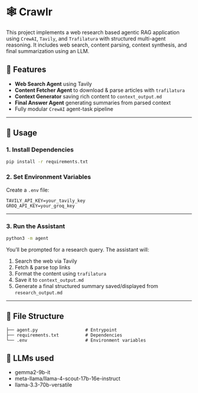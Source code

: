 # 🕸️ Crawlr

This project implements a web research based agentic RAG application using `CrewAI`, `Tavily`, and `Trafilatura` with structured multi-agent reasoning. It includes web search, content parsing, context synthesis, and final summarization using an LLM.

## 🔧 Features

- **Web Search Agent** using Tavily  
- **Content Fetcher Agent** to download & parse articles with `trafilatura`  
- **Context Generator** saving rich content to `context_output.md`  
- **Final Answer Agent** generating summaries from parsed context  
- Fully modular `CrewAI` agent-task pipeline

---

## 🚀 Usage

### 1. Install Dependencies

```bash
pip install -r requirements.txt
```

### 2. Set Environment Variables

Create a `.env` file:

```env
TAVILY_API_KEY=your_tavily_key
GROQ_API_KEY=your_groq_key
```

---

### 3. Run the Assistant

```bash
python3 -m agent
```

You’ll be prompted for a research query. The assistant will:

1. Search the web via Tavily  
2. Fetch & parse top links  
3. Format the content using `trafilatura`  
4. Save it to `context_output.md`  
5. Generate a final structured summary saved/displayed from `research_output.md`

---

## 📂 File Structure

```
├── agent.py                  # Entrypoint  
├── requirements.txt          # Dependencies
└── .env                      # Environment variables  
```

## 🤖 LLMs used

- gemma2-9b-it
- meta-llama/llama-4-scout-17b-16e-instruct
- llama-3.3-70b-versatile